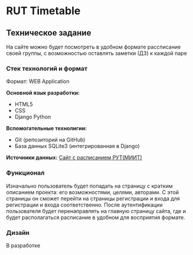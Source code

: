 # RUT Timetable

## Техническое задание

На сайте можно будет посмотреть в удобном формате рассписание своей группы, с возможностью оставлять заметки (ДЗ) к каждой паре

### Стек технологий и формат

Формат: WEB Application

**Основной язык разработки:** 
- HTML5
- CSS
- Django Python

**Вспомогательные технолигии:**
- Git (репозиторий на GitHub)
- База данных SQLite3 (интегрированная в Django)

**Источники данных:** [Сайт с расписанием РУТ(МИИТ)](https://rut-miit.ru/timetable/)

### Функционал

Изначально пользователь будет попадать на страницу с кратким описанием проекта: его возможностями, целями, авторами.
С этой страницы он сможет перейти на страницы регистрации и входа для регистрации и входа соответственно.
После аутентификации пользователя будет перенаправлять на главную страницу сайта, 
где и будет располагаться расписание в удобном для восприятия формате.

### Дизайн
В разработке